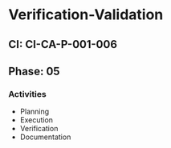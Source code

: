 # Verification-Validation

## CI: CI-CA-P-001-006
## Phase: 05

### Activities
- Planning
- Execution
- Verification
- Documentation
